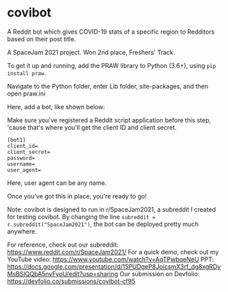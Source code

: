 # covibot
A Reddit bot which gives COVID-19 stats of a specific region to Redditors based on their post title. 

A SpaceJam 2021 project. Won 2nd place, Freshers' Track.

To get it up and running, add the PRAW library to Python (3.6+), using ```pip install praw```.

Navigate to the Python folder, enter Lib folder, site-packages, and then open praw.ini

Here, add a bot, like shown below:

Make sure you've registered a Reddit script application before this step, 'cause that's where you'll get the client ID and client secret.

```
[bot1]
client_id=
client_secret=
password=
username=
user_agent=
```

Here, user agent can be any name.

Once you've got this in place, you're ready to go!

Note: covibot is designed to run in r/SpaceJam2021, a subreddit I created for testing covibot. By changing the line ```subreddit = r.subreddit("SpaceJam2021")```, the bot can be deployed pretty much anywhere.

For reference, check out our subreddit: https://www.reddit.com/r/SpaceJam2021/
For a quick demo, check out my YouTube video: https://www.youtube.com/watch?v=AqTPwbqeNeU
PPT: https://docs.google.com/presentation/d/15PUDgeP8JoicsmX3rf_dg8xgRDyMsBSlQQbA5nvFyoU/edit?usp=sharing
Our submission on Devfolio: https://devfolio.co/submissions/covibot-cf95
